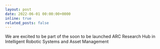```yaml
---
layout: post
date: 2022-06-01 00:00:00+0000
inline: true
related_posts: false
---
```


We are excited to be part of the soon to be launched ARC Research Hub in Intelligent Robotic Systems and Asset Management
